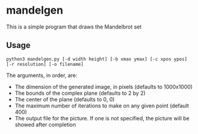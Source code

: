 # mandelgen

This is a simple program that draws the Mandelbrot set

## Usage

`python3 mandelgen.py [-d width height] [-b xmax ymax] [-c xpos ypos] [-r resolution] [-o filename]`

The arguments, in order, are:

- The dimension of the generated image, in pixels (defaults to 1000x1000)
- The bounds of the complex plane (defaults to 2 by 2)
- The center of the plane (defaults to 0, 0)
- The maximum number of iterations to make on any given point (default 400)
- The output file for the picture. If one is not specified, the picture will be showed after completion
